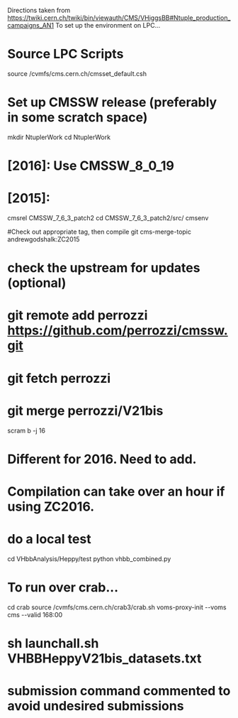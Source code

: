 Directions taken from https://twiki.cern.ch/twiki/bin/viewauth/CMS/VHiggsBB#Ntuple_production_campaigns_AN1
To set up the environment on LPC... 

# Source LPC Scripts
source /cvmfs/cms.cern.ch/cmsset_default.csh

# Set up CMSSW release (preferably in some scratch space)
mkdir NtuplerWork
cd NtuplerWork

# [2016]: Use CMSSW_8_0_19
# [2015]:
cmsrel CMSSW_7_6_3_patch2
cd CMSSW_7_6_3_patch2/src/
cmsenv

#Check out appropriate tag, then compile
git cms-merge-topic andrewgodshalk:ZC2015
# check the upstream for updates (optional)
# git remote add perrozzi https://github.com/perrozzi/cmssw.git
# git fetch perrozzi
# git merge perrozzi/V21bis
scram b -j 16


# Different for 2016. Need to add.
# Compilation can take over an hour if using ZC2016.

# do a local test
cd VHbbAnalysis/Heppy/test
python vhbb_combined.py

# To run over crab...
cd crab
source /cvmfs/cms.cern.ch/crab3/crab.sh
voms-proxy-init --voms cms --valid 168:00
# sh launchall.sh VHBBHeppyV21bis_datasets.txt
# submission command commented to avoid undesired submissions




